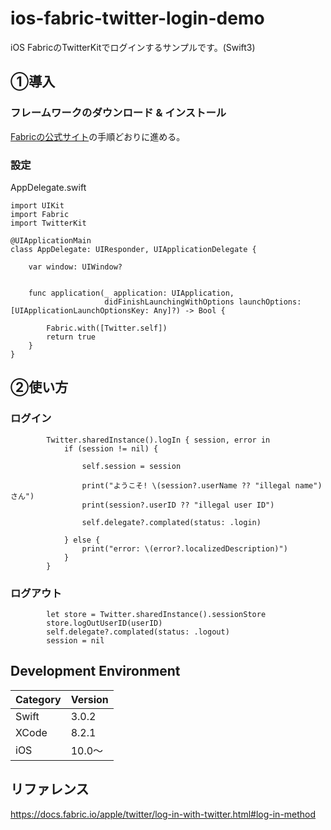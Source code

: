 # ios-fabric-twitter-login-demo
iOS FabricのTwitterKitでログインするサンプルです。(Swift3)

## ①導入
### フレームワークのダウンロード & インストール
[Fabricの公式サイト](https://get.fabric.io/)の手順どおりに進める。

### 設定
AppDelegate.swift

```
import UIKit
import Fabric
import TwitterKit

@UIApplicationMain
class AppDelegate: UIResponder, UIApplicationDelegate {

    var window: UIWindow?


    func application(_ application: UIApplication,
                     didFinishLaunchingWithOptions launchOptions: [UIApplicationLaunchOptionsKey: Any]?) -> Bool {
        
        Fabric.with([Twitter.self])
        return true
    }
}
```

## ②使い方
### ログイン

```
        Twitter.sharedInstance().logIn { session, error in
            if (session != nil) {
                
                self.session = session
                
                print("ようこそ! \(session?.userName ?? "illegal name")さん")
                print(session?.userID ?? "illegal user ID")
                
                self.delegate?.complated(status: .login)
                
            } else {
                print("error: \(error?.localizedDescription)")
            }
        }
```

### ログアウト

```
        let store = Twitter.sharedInstance().sessionStore
        store.logOutUserID(userID)
        self.delegate?.complated(status: .logout)
        session = nil
```

## Development Environment
|Category | Version| 
|---|---|
| Swift | 3.0.2 |
| XCode | 8.2.1 |
| iOS | 10.0〜 |

## リファレンス
https://docs.fabric.io/apple/twitter/log-in-with-twitter.html#log-in-method
